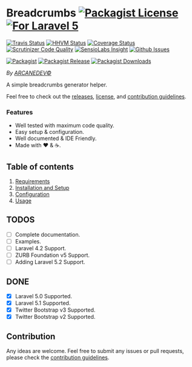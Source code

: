# Breadcrumbs [![Packagist License][badge_license]](LICENSE.md) [![For Laravel 5][badge_laravel]](https://github.com/ARCANEDEV/Breadcrumbs#breadcrumbs)

[![Travis Status][badge_build]](https://travis-ci.org/ARCANEDEV/Breadcrumbs)
[![HHVM Status][badge_hhvm]](http://hhvm.h4cc.de/package/arcanedev/breadcrumbs)
[![Coverage Status][badge_coverage]](https://scrutinizer-ci.com/g/ARCANEDEV/Breadcrumbs/?branch=master)
[![Scrutinizer Code Quality][badge_quality]](https://scrutinizer-ci.com/g/ARCANEDEV/Breadcrumbs/?branch=master)
[![SensioLabs Insight][badge_insight]](https://insight.sensiolabs.com/projects/f3fd137f-6b3e-42dc-bac6-fdc98720e3c2)
[![Github Issues][badge_issues]](https://github.com/ARCANEDEV/Breadcrumbs/issues)

[![Packagist][badge_package]](https://packagist.org/packages/arcanedev/breadcrumbs)
[![Packagist Release][badge_release]](https://packagist.org/packages/arcanedev/breadcrumbs)
[![Packagist Downloads][badge_downloads]](https://packagist.org/packages/arcanedev/breadcrumbs)

[badge_laravel]:   https://img.shields.io/badge/For%20Laravel-5.0%7C5.1-orange.svg?style=flat-square
[badge_license]:   https://img.shields.io/packagist/l/arcanedev/breadcrumbs.svg?style=flat-square

[badge_build]:     https://img.shields.io/travis/ARCANEDEV/Breadcrumbs.svg?style=flat-square
[badge_hhvm]:      https://img.shields.io/hhvm/arcanedev/breadcrumbs.svg?style=flat-square
[badge_coverage]:  https://img.shields.io/scrutinizer/coverage/g/ARCANEDEV/Breadcrumbs.svg?style=flat-square
[badge_quality]:   https://img.shields.io/scrutinizer/g/ARCANEDEV/Breadcrumbs.svg?style=flat-square
[badge_insight]:   https://img.shields.io/sensiolabs/i/f3fd137f-6b3e-42dc-bac6-fdc98720e3c2.svg?style=flat-square
[badge_issues]:    https://img.shields.io/github/issues/ARCANEDEV/Breadcrumbs.svg?style=flat-square

[badge_package]:   https://img.shields.io/badge/package-arcanedev/breadcrumbs-blue.svg?style=flat-square
[badge_release]:   https://img.shields.io/packagist/v/arcanedev/breadcrumbs.svg?style=flat-square
[badge_downloads]: https://img.shields.io/packagist/dt/arcanedev/breadcrumbs.svg?style=flat-square

*By [ARCANEDEV&copy;](http://www.arcanedev.net/)*

A simple breadcrumbs generator helper.

Feel free to check out the [releases](https://github.com/ARCANEDEV/Breadcrumbs/releases), [license](LICENSE.md), and [contribution guidelines](CONTRIBUTING.md).

### Features

  * Well tested with maximum code quality.
  * Easy setup &amp; configuration.
  * Well documented &amp; IDE Friendly.
  * Made with :heart: &amp; :coffee:.

## Table of contents

  1. [Requirements](_docs/1-Requirements.md)
  2. [Installation and Setup](_docs/2-Installation-and-Setup.md)
  3. [Configuration](_docs/3-Configuration.md)
  4. [Usage](_docs/4-Usage.md)

## TODOS

  - [ ] Complete documentation.
  - [ ] Examples.
  - [ ] Laravel 4.2 Support.
  - [ ] ZURB Foundation v5 Support.
  - [ ] Adding Laravel 5.2 Support.

## DONE

  - [x] Laravel 5.0 Supported.
  - [x] Laravel 5.1 Supported.
  - [x] Twitter Bootstrap v3 Supported.
  - [x] Twitter Bootstrap v2 Supported.

## Contribution

Any ideas are welcome. Feel free to submit any issues or pull requests, please check the [contribution guidelines](CONTRIBUTING.md).
